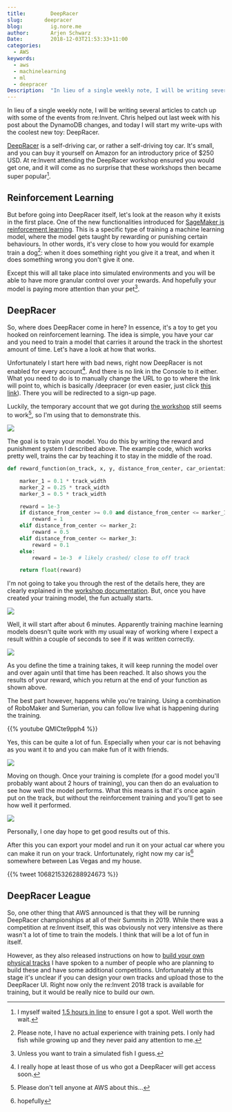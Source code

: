 ```yaml
---
title:        DeepRacer
slug:       deepracer
blog:         ig.nore.me
author:       Arjen Schwarz
Date:         2018-12-03T21:53:33+11:00
categories:
  - AWS
keywords:
  - aws
  - machinelearning
  - ml
  - deepracer
Description:  "In lieu of a single weekly note, I will be writing several articles to catch up with some of the events from re:Invent. Chris helped out last week with his post about the DynamoDB changes, and today I will start my write-ups with the coolest new toy: DeepRacer."
---
```



In lieu of a single weekly note, I will be writing several articles to catch up with some of the events from re:Invent. Chris helped out last week with his post about the DynamoDB changes, and today I will start my write-ups with the coolest new toy: DeepRacer.

[DeepRacer](https://aws.amazon.com/blogs/aws/aws-deepracer-go-hands-on-with-reinforcement-learning-at-reinvent/) is a self-driving car, or rather a self-driving toy car. It's small, and you can buy it yourself on Amazon for an introductory price of $250 USD. At re:Invent attending the DeepRacer workshop ensured you would get one, and it will come as no surprise that these workshops then became super popular[^1].

## Reinforcement Learning

But before going into DeepRacer itself, let's look at the reason why it exists in the first place. One of the new functionalities introduced for [SageMaker is reinforcement learning](https://aws.amazon.com/blogs/aws/amazon-sagemaker-rl-managed-reinforcement-learning-with-amazon-sagemaker/). This is a specific type of training a machine learning model, where the model gets taught by rewarding or punishing certain behaviours. In other words, it's very close to how you would for example train a dog[^2]: when it does something right you give it a treat, and when it does something wrong you don't give it one.

Except this will all take place into simulated environments and you will be able to have more granular control over your rewards. And hopefully your model is paying more attention than your pet[^3].

## DeepRacer

So, where does DeepRacer come in here? In essence, it's a toy to get you hooked on reinforcement learning. The idea is simple, you have your car and you need to train a model that carries it around the track in the shortest amount of time. Let's have a look at how that works.

Unfortunately I start here with bad news, right now DeepRacer is not enabled for every account[^4]. And there is no link in the Console to it either. What you need to do is to manually change the URL to go to where the link will point to, which is basically /deepracer (or even easier, just click [this link](https://console.aws.amazon.com/deepracer)). There you will be redirected to a sign-up page.

Luckily, the temporary account that we got during [the workshop](https://github.com/aws-samples/aws-deepracer-workshops) still seems to work[^5], so I'm using that to demonstrate this.

![](/2018/12/deepracer/create-model.png)

The goal is to train your model. You do this by writing the reward and punishment system I described above. The example code, which works pretty well, trains the car by teaching it to stay in the middle of the road.

```python
def reward_function(on_track, x, y, distance_from_center, car_orientation, progress, steps, throttle, steering, track_width, waypoints, closest_waypoint):

    marker_1 = 0.1 * track_width
    marker_2 = 0.25 * track_width
    marker_3 = 0.5 * track_width

    reward = 1e-3
    if distance_from_center >= 0.0 and distance_from_center <= marker_1:
        reward = 1
    elif distance_from_center <= marker_2:
        reward = 0.5
    elif distance_from_center <= marker_3:
        reward = 0.1
    else:
        reward = 1e-3  # likely crashed/ close to off track

    return float(reward)
```

I'm not going to take you through the rest of the details here, they are clearly explained in the [workshop documentation](https://github.com/aws-samples/aws-deepracer-workshops). But, once you have created your training model, the fun actually starts.

![](/2018/12/deepracer/Screen%20Shot%202018-11-30%20at%2012.24.26.png)

Well, it will start after about 6 minutes. Apparently training machine learning models doesn't quite work with my usual way of working where I expect a result within a couple of seconds to see if it was written correctly.

![](/2018/12/deepracer/training-results.png)

As you define the time a training takes, it will keep running the model over and over again until that time has been reached. It also shows you the results of your reward, which you return at the end of your function as shown above.

The best part however, happens while you're training. Using a combination of RoboMaker and Sumerian, you can follow live what is happening during the training.

{{% youtube QMlCte9pph4 %}}

Yes, this can be quite a lot of fun. Especially when your car is not behaving as you want it to and you can make fun of it with friends.

![](/2018/12/deepracer/Screen%20Shot%202018-11-30%20at%2021.39.23.png)

Moving on though. Once your training is complete (for a good model you'll probably want about 2 hours of training), you can then do an evaluation to see how well the model performs. What this means is that it's once again put on the track, but without the reinforcement training and you'll get to see how well it performed.

![](/2018/12/deepracer/evaluation-results.png)

Personally, I one day hope to get good results out of this.

After this you can export your model and run it on your actual car where you can make it run on your track. Unfortunately, right now my car is[^6] somewhere between Las Vegas and my house.

{{% tweet 1068215326288924673 %}}

## DeepRacer League

So, one other thing that AWS announced is that they will be running DeepRacer championships at all of their Summits in 2019. While there was a competition at re:Invent itself, this was obviously not very intensive as there wasn't a lot of time to train the models. I think that will be a lot of fun in itself.

However, as they also released instructions on how to [build your own physical tracks](https://docs.aws.amazon.com/deepracer/latest/developerguide/deepracer-build-your-track.html) I have spoken to a number of people who are planning to build these and have some additional competitions. Unfortunately at this stage it's unclear if you can design your own tracks and upload those to the DeepRacer UI. Right now only the re:Invent 2018 track is available for training, but it would be really nice to build our own.

[^1]:	I myself waited [1.5 hours in line](https://twitter.com/8_b1t_chr15/status/1067970134831026176) to ensure I got a spot. Well worth the wait.

[^2]:	Please note, I have no actual experience with training pets. I only had fish while growing up and they never paid any attention to me.

[^3]:	Unless you want to train a simulated fish I guess.

[^4]:	I really hope at least those of us who got a DeepRacer will get access soon.

[^5]:	Please don't tell anyone at AWS about this...

[^6]:	hopefully